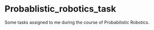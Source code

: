 # Probablistic_robotics_task
Some tasks assigned to me during the course of Probabilistic Robotics.
